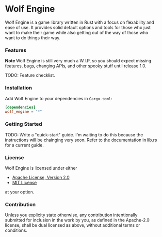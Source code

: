 # Wolf Engine

Wolf Engine is a game library written in Rust with a focus on flexability and
ease of use.  It provides solid default options and tools for those who just
want to make their game while also getting out of the way of those who want to
do things their way.

### Features

**Note**  Wolf Engine is still very much a W.I.P, so you should expect missing
features, bugs, changing APIs, and other spooky stuff until release 1.0.

TODO: Feature checklist.

### Installation

Add Wolf Engine to your dependencies in `Cargo.toml`:

```TOML
[dependencies]
wolf_engine = "*"
```

### Getting Started

TODO: Write a "quick-start" guide.  I'm waiting to do this because the 
instructions will be chainging very soon.  Refer to the documentation in 
[lib.rs](src/lib.rs) for a current guide.

### License

Wolf Engine is licensed under either 

- [Apache License, Version 2.0](LICENSE-APACHE)
- [MIT License](LICENSE-MIT)

at your option.

### Contribution

Unless you explicity state otherwise, any contribution intentionally submitted
for inclusion in the work by you, as defined in the Apache-2.0 license, shall
be dual licensed as above, without additional terms or conditions.

